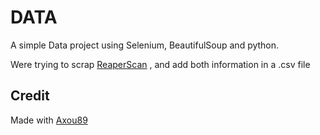 # DATA
 
A simple Data project using Selenium, BeautifulSoup and python.

Were trying to scrap [ReaperScan](https://reaperscans.com/) , []() and add both information in a .csv file

## Credit
Made with [Axou89](https://github.com/Axou89)
